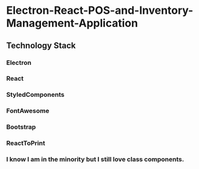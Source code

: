 # Electron-React-POS-and-Inventory-Management-Application

## Technology Stack
### Electron
### React
### StyledComponents
### FontAwesome
### Bootstrap
### ReactToPrint


### I know I am in the minority but I still love class components. 
